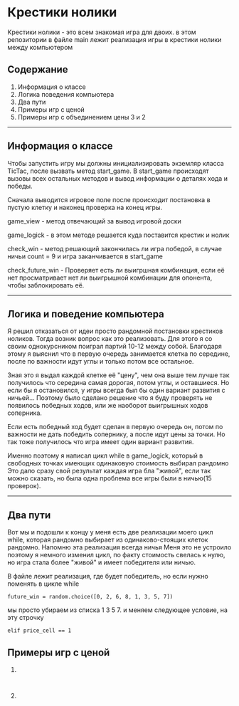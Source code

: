 # Крестики нолики
Крестики нолики - это всем знакомая игра для двоих. в этом репозитории в файле main лежит реализация игры в крестики нолики между компьютером

## Содержание

1. Информация о классе
2. Логика поведения компьютера
3. Два пути
4. Примеры игр с ценой
5. Примеры игр с объединением цены 3 и 2
___

## Информация о классе

Чтобы запустить игру мы должны инициализировать экземляр класса TicTac, после вызвать метод start_game.
В start_game происходят вызовы всех остальных методов и вывод информации о деталях хода и победы.

Сначала выводится игровое поле после происходит постановка в пустую клетку и наконец проверка на конец игры.

game_view - метод отвечающий за вывод игровой доски

game_logick - в этом методе решается куда поставится крестик и нолик

check_win - метод решающий закончилась ли игра победой, в случае ничьи count = 9 и игра заканчивается в start_game

check_future_win - Проверяет есть ли выигршная комбинация, если её нет просматривает нет ли выигрышной комбинации для опонента, чтобы заблокировать её.

____

## Логика и поведение компьютера

Я решил отказаться от идеи просто рандомной постановки крестиков ноликов. Тогда возник вопрос как это реализовать. Для этого я со своим однокурсником поиграл партий 10-12 между собой. Благодаря этому я выяснил что в первую очередь занимается клетка по середине, после по важности идут углы и только потом все остальное.

Зная это я выдал каждой клетке её "цену", чем она выше тем лучше так получилось что середина самая дорогая, потом углы, и оставшиеся.
Но если бы я остановился, у игры всегда был бы один вариант развития с ничьей... Поэтому было сделано решение что я буду проверять не появилось победных ходов, или же наоборот выигрышных ходов соперника.

Если есть победный ход будет сделан в первую очередь он, потом по важности не дать победить сопернику, а после идут цены за точки. Но так тоже получилось что игра имеет один вариант развития.

Именно поэтому я написал цикл while в game_logick, который в свободных точках имеющих одинаковую стоимость выбирал рандомно
Это дало сразу свой результат каждая игра бла "живой", если так можно сказать, но была одна проблема все игры были в ничью(15 проверок).
 ____
## Два пути
Вот мы и подошли к концу у меня есть две реализации моего цикл while, которая рандомно выбирает из одинаково-стоящих клеток рандомно. Напомню эта реализация всегда ничья
Меня это не устроило поэтому я немного изменил цикл, по факту стоимость свелась к нулю, но игра стала более "живой" и имеет победителя или ничью.

В файле лежит реализация, где будет победитель, но если нужно поменять в цикле while 

`future_win = random.choice([0, 2, 6, 8, 1, 3, 5, 7])`

мы просто убираем из списка 1 3 5 7. и меняем следующее условие, на эту строчку

`elif price_cell == 1`

## Примеры игр c ценой

1.

![]()

![]()

2.

![]()

![]()
